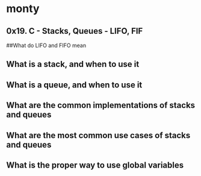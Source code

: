 # monty
## 0x19. C - Stacks, Queues - LIFO, FIF
##What do LIFO and FIFO mean
## What is a stack, and when to use it
## What is a queue, and when to use it
## What are the common implementations of stacks and queues
## What are the most common use cases of stacks and queues
## What is the proper way to use global variables

